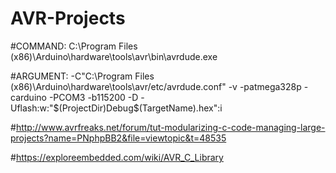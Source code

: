 # AVR-Projects

#COMMAND: C:\Program Files (x86)\Arduino\hardware\tools\avr\bin\avrdude.exe

#ARGUMENT: -C"C:\Program Files (x86)\Arduino\hardware\tools\avr/etc/avrdude.conf" -v -patmega328p -carduino -PCOM3 -b115200 -D -Uflash:w:"$(ProjectDir)Debug\$(TargetName).hex":i

#http://www.avrfreaks.net/forum/tut-modularizing-c-code-managing-large-projects?name=PNphpBB2&file=viewtopic&t=48535

#https://exploreembedded.com/wiki/AVR_C_Library
